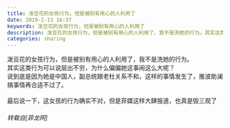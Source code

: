 ```yaml
---
title: 泼豆花的女孩行为，但是被别有用心的人利用了
date: 2019-2-13 16:37
keywords: 泼豆花的女孩行为，但是被别有用心的人利用了
description: 泼豆花的女孩行为，但是被别有用心的人利用了，我不是洗她的行为。其实这类行为可以说层出不穷，为什么偏偏她这事闹这么大呢？说到底是因为她是中国人，副总统跟老杜关系不和，这样的事情发生了，推波助澜搞事情再合适不过了。最后说一下，这女孩的行为确实不对，但是菲媒这样大肆报道，也真是毁三观了
categories: sharing
---
```

<td class="t_f" id="postmessage_2990159">

泼豆花的女孩行为，但是被别有用心的人利用了，我不是洗她的行为。<br/>
其实这类行为可以说层出不穷，为什么偏偏她这事闹这么大呢？<br/>
说到底是因为她是中国人，副总统跟老杜关系不和，这样的事情发生了，推波助澜搞事情再合适不过了。<br/>
<br/>
最后说一下，这女孩的行为确实不对，但是菲媒这样大肆报道，也真是毁三观了</td>
###### 转载自[菲龙网]